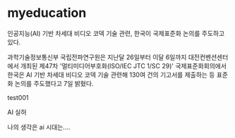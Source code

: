 # myeducation
인공지능(AI) 기반 차세대 비디오 코덱 기술 관련, 한국이 국제표준화 논의를 주도하고 있다.

과학기술정보통신부 국립전파연구원은 지난달 26일부터 이달 6일까지 대전컨벤션센터에서 개최된 제47차 '멀티미디어부호화(ISO/IEC JTC 1/SC 29)' 국제표준화회의에서 한국은 AI 기반 차세대 비디오 코덱 기술 관련해 130여 건의 기고서를 제출하는 등 표준화 논의를 주도했다고 7일 밝혔다.


test001


AI 실허

나의 생각은 ai 시대는....


